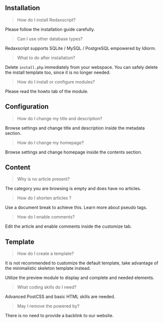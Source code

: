 Installation
------------

> How do I install Redaxscript?

Please follow the installation guide carefully.

> Can I use other database types?

Redaxscript supports SQLite / MySQL / PostgreSQL empowered by Idiorm.

> What to do after installation?

Delete <code>install.php</code> immediately from your webspace. You can safely delete the install template too, since it is no longer needed.

> How do I install or configure modules?

Please read the howto tab of the module.


Configuration
-------------

> How do I change my title and description?

Browse settings and change title and description inside the metadata section.

> How do I change my homepage?

Browse settings and change homepage inside the contents section.


Content
-------

> Why is no article present?

The category you are browsing is empty and does have no articles.

> How do I shorten articles ?

Use a document break to achieve this. Learn more about pseudo tags.

> How do I enable comments?

Edit the article and enable comments inside the customize tab.


Template
--------

> How do I create a template?

It is not recommended to customize the default template, take advantage of the minimalistic skeleton template instead.

Utilize the preview module to display and complete and needed elements. 

> What coding skills do I need?

Advanced PostCSS and basic HTML skills are needed.

> May I remove the powered by?

There is no need to provide a backlink to our website.
